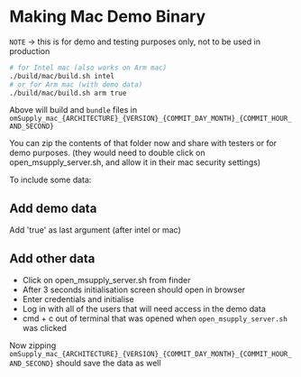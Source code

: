 # Making Mac Demo Binary

`NOTE` -> this is for demo and testing purposes only, not to be used in production

```bash
# for Intel mac (also works on Arm mac)
./build/mac/build.sh intel 
# or for Arm mac (with demo data)
./build/mac/build.sh arm true
```

Above will build and `bundle` files in `omSupply_mac_{ARCHITECTURE}_{VERSION}_{COMMIT_DAY_MONTH}_{COMMIT_HOUR_AND_SECOND}`

You can zip the contents of that folder now and share with testers or for demo purposes. (they would need to double click on open_msupply_server.sh, and allow it in their mac security settings)

To include some data:

## Add demo data

Add 'true' as last argument (after intel or mac)

## Add other data

* Click on open_msupply_server.sh from finder
* After 3 seconds initialisation screen should open in browser
* Enter credentials and initialise
* Log in with all of the users that will need access in the demo data
* cmd + c out of terminal that was opened when `open_msupply_server.sh` was clicked

Now zipping `omSupply_mac_{ARCHITECTURE}_{VERSION}_{COMMIT_DAY_MONTH}_{COMMIT_HOUR_AND_SECOND}` should save the data as well